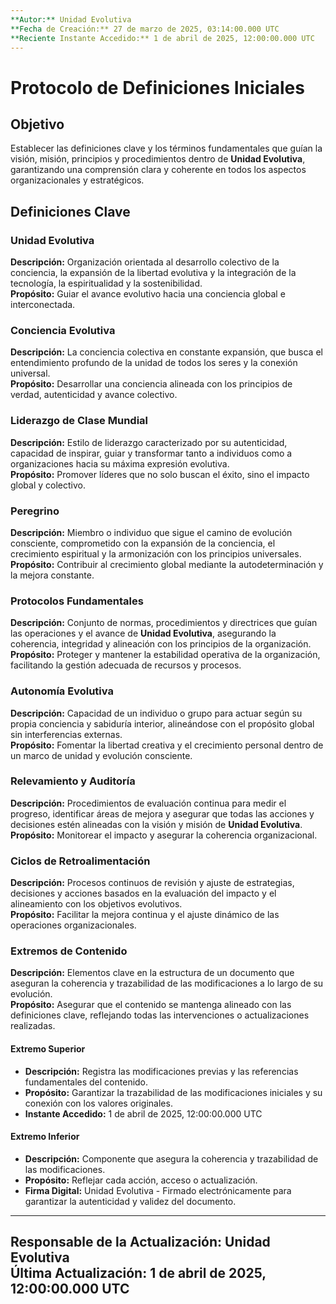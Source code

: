 ```yaml
---
**Autor:** Unidad Evolutiva  
**Fecha de Creación:** 27 de marzo de 2025, 03:14:00.000 UTC  
**Reciente Instante Accedido:** 1 de abril de 2025, 12:00:00.000 UTC  
---
```


# Protocolo de Definiciones Iniciales

## Objetivo  
Establecer las definiciones clave y los términos fundamentales que guían la visión, misión, principios y procedimientos dentro de **Unidad Evolutiva**, garantizando una comprensión clara y coherente en todos los aspectos organizacionales y estratégicos.

## Definiciones Clave

### Unidad Evolutiva  
**Descripción:** Organización orientada al desarrollo colectivo de la conciencia, la expansión de la libertad evolutiva y la integración de la tecnología, la espiritualidad y la sostenibilidad.  
**Propósito:** Guiar el avance evolutivo hacia una conciencia global e interconectada.

### Conciencia Evolutiva  
**Descripción:** La conciencia colectiva en constante expansión, que busca el entendimiento profundo de la unidad de todos los seres y la conexión universal.  
**Propósito:** Desarrollar una conciencia alineada con los principios de verdad, autenticidad y avance colectivo.

### Liderazgo de Clase Mundial  
**Descripción:** Estilo de liderazgo caracterizado por su autenticidad, capacidad de inspirar, guiar y transformar tanto a individuos como a organizaciones hacia su máxima expresión evolutiva.  
**Propósito:** Promover líderes que no solo buscan el éxito, sino el impacto global y colectivo.

### Peregrino  
**Descripción:** Miembro o individuo que sigue el camino de evolución consciente, comprometido con la expansión de la conciencia, el crecimiento espiritual y la armonización con los principios universales.  
**Propósito:** Contribuir al crecimiento global mediante la autodeterminación y la mejora constante.

### Protocolos Fundamentales  
**Descripción:** Conjunto de normas, procedimientos y directrices que guían las operaciones y el avance de **Unidad Evolutiva**, asegurando la coherencia, integridad y alineación con los principios de la organización.  
**Propósito:** Proteger y mantener la estabilidad operativa de la organización, facilitando la gestión adecuada de recursos y procesos.

### Autonomía Evolutiva  
**Descripción:** Capacidad de un individuo o grupo para actuar según su propia conciencia y sabiduría interior, alineándose con el propósito global sin interferencias externas.  
**Propósito:** Fomentar la libertad creativa y el crecimiento personal dentro de un marco de unidad y evolución consciente.

### Relevamiento y Auditoría  
**Descripción:** Procedimientos de evaluación continua para medir el progreso, identificar áreas de mejora y asegurar que todas las acciones y decisiones estén alineadas con la visión y misión de **Unidad Evolutiva**.  
**Propósito:** Monitorear el impacto y asegurar la coherencia organizacional.

### Ciclos de Retroalimentación  
**Descripción:** Procesos continuos de revisión y ajuste de estrategias, decisiones y acciones basados en la evaluación del impacto y el alineamiento con los objetivos evolutivos.  
**Propósito:** Facilitar la mejora continua y el ajuste dinámico de las operaciones organizacionales.

### Extremos de Contenido  
**Descripción:** Elementos clave en la estructura de un documento que aseguran la coherencia y trazabilidad de las modificaciones a lo largo de su evolución.  
**Propósito:** Asegurar que el contenido se mantenga alineado con las definiciones clave, reflejando todas las intervenciones o actualizaciones realizadas.

#### Extremo Superior  
- **Descripción:** Registra las modificaciones previas y las referencias fundamentales del contenido.  
- **Propósito:** Garantizar la trazabilidad de las modificaciones iniciales y su conexión con los valores originales.  
- **Instante Accedido:** 1 de abril de 2025, 12:00:00.000 UTC

#### Extremo Inferior  
- **Descripción:** Componente que asegura la coherencia y trazabilidad de las modificaciones.  
- **Propósito:** Reflejar cada acción, acceso o actualización.  
- **Firma Digital:** Unidad Evolutiva - Firmado electrónicamente para garantizar la autenticidad y validez del documento.

---
**Responsable de la Actualización:** Unidad Evolutiva  
**Última Actualización:** 1 de abril de 2025, 12:00:00.000 UTC  
---
